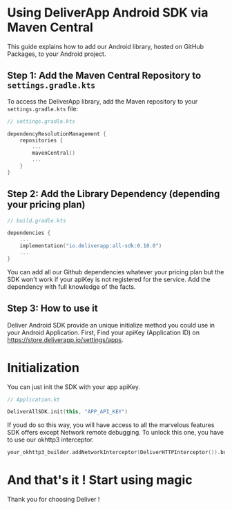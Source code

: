 # Using DeliverApp Android SDK via Maven Central

This guide explains how to add our Android library, hosted on GitHub Packages, to your Android project.

## Step 1: Add the Maven Central Repository to `settings.gradle.kts`

To access the DeliverApp library, add the Maven repository to your `settings.gradle.kts` file:

```kotlin
// settings.gradle.kts

dependencyResolutionManagement {
    repositories {
        ...
        mavenCentral()
        ...
    }
}
```

## Step 2: Add the Library Dependency (depending your pricing plan)

```kotlin
// build.gradle.kts

dependencies {
    ...
    implementation("io.deliverapp:all-sdk:0.10.0")
    ...
}
```

You can add all our Github dependencies whatever your pricing plan but the SDK won't work if your apiKey is not registered for the service.
Add the dependency with full knowledge of the facts.

## Step 3: How to use it

Deliver Android SDK provide an unique initialize method you could use in your Android Application.
First, Find your apiKey (Application ID) on https://store.deliverapp.io/settings/apps.

# Initialization

You can just init the SDK with your app apiKey.

```kotlin
// Application.kt

DeliverAllSDK.init(this, "APP_API_KEY")
```

If youd do so this way, you will have access to all the marvelous features SDK offers except Network remote debugging.
To unlock this one, you have to use our okhttp3 interceptor.

```kotlin
your_okhttp3_builder.addNetworkInterceptor(DeliverHTTPInterceptor()).build()
```

# And that's it ! Start using magic

Thank you for choosing Deliver !